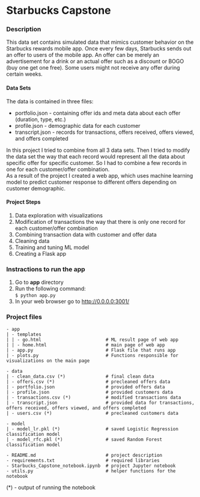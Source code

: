 # Starbucks Capstone

### Description

This data set contains simulated data that mimics customer behavior on the Starbucks rewards mobile app. Once every few days, Starbucks sends out an offer to users of the mobile app. An offer can be merely an advertisement for a drink or an actual offer such as a discount or BOGO (buy one get one free). Some users might not receive any offer during certain weeks.


#### Data Sets

The data is contained in three files:

* portfolio.json - containing offer ids and meta data about each offer (duration, type, etc.)
* profile.json - demographic data for each customer
* transcript.json - records for transactions, offers received, offers viewed, and offers completed


In this project I tried to combine from all 3 data sets. Then I tried to modify the data set the way that each record would represent all the data about specific offer for specific customer. So I had to combine a few records in one for each customer/offer combination.  
As a result of the project I created a web app, which uses machine learning model to predict customer response to different offers depending on customer demographic.

#### Project Steps

1. Data exploration with visualizations
2. Modification of transactions the way that there is only one record for each customer/offer combination
3. Combining transaction data with customer and offer data
4. Cleaning data
5. Training and tuning ML model
6. Creating a Flask app




### Instractions to run the app

1. Go to **app** directory
2. Run the following command:  
	`$ python app.py`
3. In your web browser go to http://0.0.0.0:3001/


### Project files

    - app
    | - templates
    | | - go.html                        # ML result page of web app
    | | - home.html                      # main page of web app
    | - app.py                           # Flask file that runs app
	| - plots.py                         # Functions responsible for visualizations on the main page

    - data
    | - clean_data.csv (*)               # final clean data
	| - offers.csv (*)                   # precleaned offers data
    | - portfolio.json                   # provided offers data
    | - profile.json                     # provided customers data
    | - transactions.csv (*)             # modified transactions data
	| - transcript.json                  # provided data for transactions, offers received, offers viewed, and offers completed
	| - users.csv (*)                    # precleaned customers data

    - model
    | - model_lr.pkl (*)                 # saved Logistic Regression classification model
	| - model_rfc.pkl (*)                # saved Random Forest classification model

    - README.md                          # project description
    - requirements.txt                   # required libraries
	- Starbucks_Capstone_notebook.ipynb  # project Jupyter notebook
	- utils.py                           # helper functions for the notebook

 (*) - output of running the notebook




